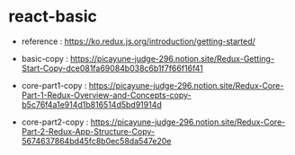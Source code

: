 # react-basic
- reference : https://ko.redux.js.org/introduction/getting-started/

- basic-copy : https://picayune-judge-296.notion.site/Redux-Getting-Start-Copy-dce081fa69084b038c6b1f7f66f16f41
- core-part1-copy : https://picayune-judge-296.notion.site/Redux-Core-Part-1-Redux-Overview-and-Concepts-copy-b5c76f4a1e914d1b816514d5bd91914d
- core-part2-copy : https://picayune-judge-296.notion.site/Redux-Core-Part-2-Redux-App-Structure-Copy-5674637864bd45fc8b0ec58da547e20e
